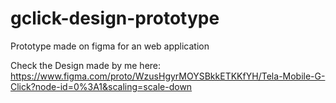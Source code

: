 # gclick-design-prototype


Prototype made on figma for an web application


Check the Design made by me here: https://www.figma.com/proto/WzusHgyrMOYSBkkETKKfYH/Tela-Mobile-G-Click?node-id=0%3A1&scaling=scale-down
